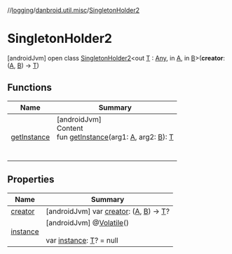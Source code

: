 //[logging](../../../index.md)/[danbroid.util.misc](../index.md)/[SingletonHolder2](index.md)



# SingletonHolder2  
 [androidJvm] open class [SingletonHolder2](index.md)<out [T](index.md) : [Any](https://kotlinlang.org/api/latest/jvm/stdlib/kotlin/-any/index.html), in [A](index.md), in [B](index.md)>(**creator**: ([A](index.md), [B](index.md)) -> [T](index.md))   


## Functions  
  
|  Name |  Summary | 
|---|---|
| <a name="danbroid.util.misc/SingletonHolder2/getInstance/#TypeParam(bounds=[kotlin.Any?])#TypeParam(bounds=[kotlin.Any?])/PointingToDeclaration/"></a>[getInstance](get-instance.md)| <a name="danbroid.util.misc/SingletonHolder2/getInstance/#TypeParam(bounds=[kotlin.Any?])#TypeParam(bounds=[kotlin.Any?])/PointingToDeclaration/"></a>[androidJvm]  <br>Content  <br>fun [getInstance](get-instance.md)(arg1: [A](index.md), arg2: [B](index.md)): [T](index.md)  <br><br><br>|


## Properties  
  
|  Name |  Summary | 
|---|---|
| <a name="danbroid.util.misc/SingletonHolder2/creator/#/PointingToDeclaration/"></a>[creator](creator.md)| <a name="danbroid.util.misc/SingletonHolder2/creator/#/PointingToDeclaration/"></a> [androidJvm] var [creator](creator.md): ([A](index.md), [B](index.md)) -> [T](index.md)?   <br>|
| <a name="danbroid.util.misc/SingletonHolder2/instance/#/PointingToDeclaration/"></a>[instance](instance.md)| <a name="danbroid.util.misc/SingletonHolder2/instance/#/PointingToDeclaration/"></a> [androidJvm] @[Volatile](https://kotlinlang.org/api/latest/jvm/stdlib/kotlin.jvm/-volatile/index.html)()  <br>  <br>var [instance](instance.md): [T](index.md)? = null   <br>|

